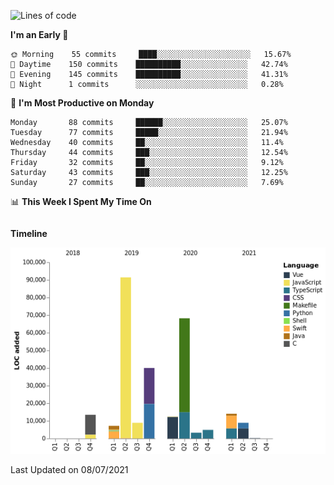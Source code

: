 <!--START_SECTION:waka-->
![Lines of code](https://img.shields.io/badge/From%20Hello%20World%20I%27ve%20Written-273149%20lines%20of%20code-blue)

**I'm an Early 🐤** 

```text
🌞 Morning    55 commits     ████░░░░░░░░░░░░░░░░░░░░░   15.67% 
🌆 Daytime    150 commits    ██████████░░░░░░░░░░░░░░░   42.74% 
🌃 Evening    145 commits    ██████████░░░░░░░░░░░░░░░   41.31% 
🌙 Night      1 commits      ░░░░░░░░░░░░░░░░░░░░░░░░░   0.28%

```
📅 **I'm Most Productive on Monday** 

```text
Monday       88 commits     ██████░░░░░░░░░░░░░░░░░░░   25.07% 
Tuesday      77 commits     █████░░░░░░░░░░░░░░░░░░░░   21.94% 
Wednesday    40 commits     ██░░░░░░░░░░░░░░░░░░░░░░░   11.4% 
Thursday     44 commits     ███░░░░░░░░░░░░░░░░░░░░░░   12.54% 
Friday       32 commits     ██░░░░░░░░░░░░░░░░░░░░░░░   9.12% 
Saturday     43 commits     ███░░░░░░░░░░░░░░░░░░░░░░   12.25% 
Sunday       27 commits     ██░░░░░░░░░░░░░░░░░░░░░░░   7.69%

```


📊 **This Week I Spent My Time On** 

```text
```

**Timeline**

![Chart not found](https://raw.githubusercontent.com/johann-lr/johann-lr/master/charts/bar_graph.png) 


 Last Updated on 08/07/2021
<!--END_SECTION:waka-->
